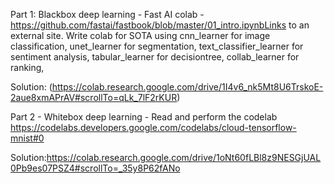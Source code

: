 Part 1: Blackbox deep learning - Fast AI colab - https://github.com/fastai/fastbook/blob/master/01_intro.ipynbLinks to an external site.
Write colab for SOTA using cnn_learner for image classification, unet_learner for segmentation, text_classifier_learner for sentiment analysis, 
tabular_learner for decisiontree, collab_learner for ranking, 

Solution:
(https://colab.research.google.com/drive/1I4v6_nk5Mt8U6TrskoE-2aue8xmAPrAV#scrollTo=qLk_7lF2rKUR)


Part 2 - Whitebox deep learning - Read and perform the codelab https://codelabs.developers.google.com/codelabs/cloud-tensorflow-mnist#0

Solution:https://colab.research.google.com/drive/1oNt60fLBl8z9NESGjUAL0Pb9es07PSZ4#scrollTo=_35y8P62fANo
